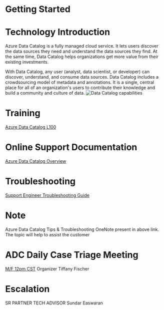 # Getting Started


# **Technology Introduction**
Azure Data Catalog is a fully managed cloud service. It lets users discover the data sources they need and understand the data sources they find. At the same time, Data Catalog helps organizations get more value from their existing investments.

With Data Catalog, any user (analyst, data scientist, or developer) can discover, understand, and consume data sources. Data Catalog includes a crowdsourcing model of metadata and annotations. It is a single, central place for all of an organization's users to contribute their knowledge and build a community and culture of data.
<IMG  src="https://docs.microsoft.com/en-us/azure/data-catalog/media/data-catalog-what-is-data-catalog/data-catalog-capabilities.png"  alt="Data Catalog capabilities"/>

# **Training**
[Azure Data Catalog L100](https://microsoft.sharepoint.com/sites/infopedia/Pages/Docset-Viewer.aspx?did=G01KC-1-5843)

# **Online Support Documentation**
[Azure Data Catalog Overview](https://docs.microsoft.com/en-us/azure/data-catalog/overview)

# **Troubleshooting**
[Support Engineer Troubleshooting Guide](https://microsoft.sharepoint.com/teams/bidpwiki/Pages1/Azure%20Data%20Catalog.aspx)

# **Note**

Azure Data Catalog Tips & Troubleshooting OneNote present in above link.   The topic will help to assist the customer

# **ADC Daily Case Triage Meeting**
[M/F 12pm CST](https://teams.microsoft.com/l/meetup-join/19%3ameeting_YzVkMDUwZmItM2I0MC00MDBhLWI4ODYtNmM1MWNhYWI4YWQz%40thread.v2/0?context=%7b%22Tid%22%3a%2272f988bf-86f1-41af-91ab-2d7cd011db47%22%2c%22Oid%22%3a%22360e5ec4-f6ed-4352-8919-83bdca7326d2%22%7d) Organizer Tiffany Fischer

# **Escalation**
SR PARTNER TECH ADVISOR Sundar Easwaran


